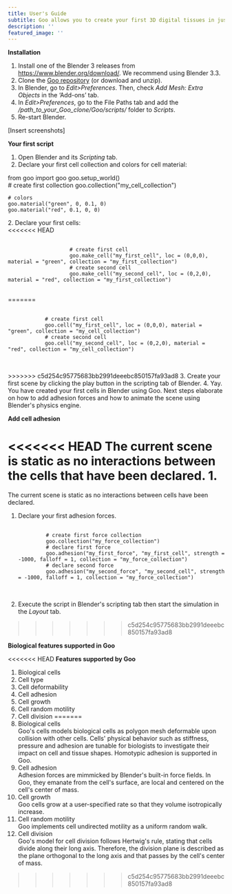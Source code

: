 ```yaml
---
title: User's Guide
subtitle: Goo allows you to create your first 3D digital tissues in just a few clicks.
description: ''
featured_image: ''
---
```


<b>Installation</b>

1. Install one of the Blender 3 releases from <a href="https://www.blender.org/download/">https://www.blender.org/download/</a>. We recommend using Blender 3.3.
2. Clone the <a href="https://github.com/smegason/Goo">Goo repository</a> (or download and unzip). 
3. In Blender, go to <i>Edit>Preferences</i>. Then, check <i>Add Mesh: Extra Objects</i> in the ‘Add-ons’ tab. 
4. In <i>Edit>Preferences</i>, go to the File Paths tab and add the <i>/path_to_your_Goo_clone/Goo/scripts/</i> folder to <i>Scripts</i>. 
5. Re-start Blender. 

[Insert screenshots]

<b>Your first script</b>

1. Open Blender and its <i>Scripting</i> tab. 
2. Declare your first cell collection and colors for cell material:
<blockquote-medium>           
    from goo import goo 
    goo.setup_world() <br>
    # create first collection
    goo.collection("my_cell_collection")

    # colors 
    goo.material("green", 0, 0.1, 0)
    goo.material("red", 0.1, 0, 0)
</blockquote-medium>
2. Declare your first cells: <br>
<<<<<<< HEAD
<pre>
    <code class="language-python">             
                    # create first cell
                    goo.make_cell("my_first_cell", loc = (0,0,0), material = "green", collection = "my_first_collection")
                    # create second cell
                    goo.make_cell("my_second_cell", loc = (0,2,0), material = "red", collection = "my_first_collection")
    </code> 
</pre>
=======
    <pre>
        <code class="language-python">             
            # create first cell
            goo.cell("my_first_cell", loc = (0,0,0), material = "green", collection = "my_cell_collection")
            # create second cell
            goo.cell("my_second_cell", loc = (0,2,0), material = "red", collection = "my_cell_collection")
        </code> 
    </pre>
>>>>>>> c5d254c95775683bb2991deeebc850157fa93ad8
3. Create your first scene by clicking the play button in the scripting tab of Blender. 
4. Yay. You have created your first cells in Blender using Goo. Next steps elaborate on how to add adhesion forces and how to animate the scene using Blender's physics engine. 

<b>Add cell adhesion</b>

<<<<<<< HEAD
The current scene is static as no interactions between the cells that have been declared. 
1.
=======
The current scene is static as no interactions between cells have been declared. 
1. Declare your first adhesion forces. 
    <pre>
        <code class="language-python">  
            # create first force collection
            goo.collection("my_force_collection")           
            # declare first force
            goo.adhesion("my_first_force", "my_first_cell", strength = -1000, falloff = 1, collection = "my_force_collection")
            # declare second force
            goo.adhesion("my_second_force", "my_second_cell", strength = -1000, falloff = 1, collection = "my_force_collection")
        </code> 
    </pre>
2. Execute the script in Blender's scripting tab then start the simulation in the <i>Layout</i> tab. 
>>>>>>> c5d254c95775683bb2991deeebc850157fa93ad8

<b>Biological features supported in Goo</b>

<<<<<<< HEAD
<b>Features supported by Goo</b>

1. Biological cells
2. Cell type 
3. Cell deformability
4. Cell adhesion 
5. Cell growth 
6. Cell random motility
7. Cell division
=======
1. Biological cells <br>
Goo's cells models biological cells as polygon mesh deformable upon collision with other cells. Cells' physical behavior such as stiffness, pressure and adhesion are tunable for biologists to investigate their impact on cell and tissue shapes. Homotypic adhesion is supported in Goo. 
2. Cell adhesion <br>
Adhesion forces are mimmicked by Blender's built-in force fields. In Goo, they emanate from the cell's surface, are local and centered on the cell's center of mass. 
3. Cell growth <br>
Goo cells grow at a user-specified rate so that they volume isotropically increase. 
4. Cell random motility <br>
Goo implements cell undirected motility as a uniform random walk. 
5. Cell division <br>
Goo's model for cell division follows Hertwig's rule, stating that cells divide along their long axis. Therefore, the division plane is described as the plane orthogonal to the long axis and that passes by the cell's center of mass. 
>>>>>>> c5d254c95775683bb2991deeebc850157fa93ad8
